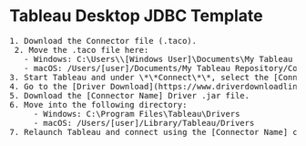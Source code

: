 # Tableau Desktop JDBC Template

<pre>1. Download the Connector file (.taco).<br /> 2. Move the .taco file here:<br />   - Windows: C:\Users\\[Windows User]\Documents\My Tableau Repository\Connectors<br />   - macOS: /Users/[user]/Documents/My Tableau Repository/Connectors<br />3. Start Tableau and under \*\*Connect\*\*, select the [Connector Name] connector. (\*\*Note:\*\* You'll be prompted if the driver is not yet installed. <br />4. Go to the [Driver Download](https://www.driverdownloadlinkhere.com) page.<br />5. Download the [Connector Name] Driver .jar file.<br />6. Move into the following directory:<br />     - Windows: C:\Program Files\Tableau\Drivers <br />     - macOS: /Users/[user]/Library/Tableau/Drivers<br />7. Relaunch Tableau and connect using the [Connector Name] connector. </pre>
